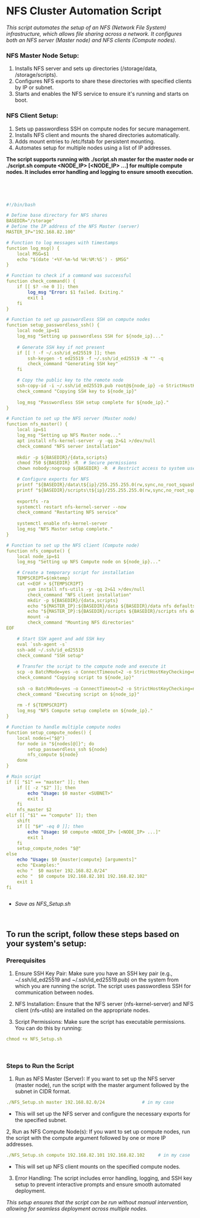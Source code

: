 # NFS Cluster Automation Script



  *This script automates the setup of an NFS (Network File System) infrastructure, which allows file sharing across a network. It configures both an NFS server (Master node) and NFS clients (Compute nodes).*

### NFS Master Node Setup:
1. Installs NFS server and sets up directories (/storage/data, /storage/scripts).
2. Configures NFS exports to share these directories with specified clients by IP or subnet.
3. Starts and enables the NFS service to ensure it's running and starts on boot.

### NFS Client Setup:
1. Sets up passwordless SSH on compute nodes for secure management.
2. Installs NFS client and mounts the shared directories automatically.
3. Adds mount entries to /etc/fstab for persistent mounting.
4. Automates setup for multiple nodes using a list of IP addresses.


**The script supports running with ./script.sh master <SUBNET> for the master node or ./script.sh compute <NODE_IP> [<NODE_IP> ...] for multiple compute nodes. It includes error handling and logging to ensure smooth execution.**





<br>





```yml


#!/bin/bash

# Define base directory for NFS shares
BASEDIR="/storage"
# Define the IP address of the NFS Master (server)
MASTER_IP="192.168.82.100"

# Function to log messages with timestamps
function log_msg() {
    local MSG=$1
    echo "$(date '+%Y-%m-%d %H:%M:%S') - $MSG"
}

# Function to check if a command was successful
function check_command() {
    if [[ $? -ne 0 ]]; then
        log_msg "Error: $1 failed. Exiting."
        exit 1
    fi
}

# Function to set up passwordless SSH on compute nodes
function setup_passwordless_ssh() {
    local node_ip=$1
    log_msg "Setting up passwordless SSH for ${node_ip}..."
    
    # Generate SSH key if not present
    if [[ ! -f ~/.ssh/id_ed25519 ]]; then
        ssh-keygen -t ed25519 -f ~/.ssh/id_ed25519 -N "" -q
        check_command "Generating SSH key"
    fi

    # Copy the public key to the remote node
    ssh-copy-id -i ~/.ssh/id_ed25519.pub root@${node_ip} -o StrictHostKeyChecking=no -o PasswordAuthentication=no
    check_command "Copying SSH key to ${node_ip}"
    
    log_msg "Passwordless SSH setup complete for ${node_ip}."
}

# Function to set up the NFS server (Master node)
function nfs_master() {
    local ip=$1
    log_msg "Setting up NFS Master node..."
    apt install nfs-kernel-server -y -qq 2>&1 >/dev/null
    check_command "NFS server installation"
    
    mkdir -p ${BASEDIR}/{data,scripts}
    chmod 750 ${BASEDIR} -R  # Secure permissions
    chown nobody:nogroup ${BASEDIR} -R  # Restrict access to system users

    # Configure exports for NFS
    printf "${BASEDIR}/data\t${ip}/255.255.255.0(rw,sync,no_root_squash,no_subtree_check)\n" > /etc/exports
    printf "${BASEDIR}/scripts\t${ip}/255.255.255.0(rw,sync,no_root_squash,no_subtree_check)\n" >> /etc/exports
    
    exportfs -ra
    systemctl restart nfs-kernel-server --now
    check_command "Restarting NFS service"
    
    systemctl enable nfs-kernel-server
    log_msg "NFS Master setup complete."
}

# Function to set up the NFS client (Compute node)
function nfs_compute() {
    local node_ip=$1
    log_msg "Setting up NFS Compute node on ${node_ip}..."

    # Create a temporary script for installation
    TEMPSCRIPT=$(mktemp)
    cat <<EOF > ${TEMPSCRIPT}
        yum install nfs-utils -y -qq 2>&1 >/dev/null
        check_command "NFS client installation"
        mkdir -p ${BASEDIR}/{data,scripts}
        echo "${MASTER_IP}:${BASEDIR}/data ${BASEDIR}/data nfs defaults 0 0" >> /etc/fstab
        echo "${MASTER_IP}:${BASEDIR}/scripts ${BASEDIR}/scripts nfs defaults 0 0" >> /etc/fstab
        mount -a
        check_command "Mounting NFS directories"
EOF

    # Start SSH agent and add SSH key
    eval `ssh-agent -s`
    ssh-add ~/.ssh/id_ed25519
    check_command "SSH setup"
    
    # Transfer the script to the compute node and execute it
    scp -o BatchMode=yes -o ConnectTimeout=2 -o StrictHostKeyChecking=no -o PasswordAuthentication=no ${TEMPSCRIPT} root@${node_ip}:/tmp/
    check_command "Copying script to ${node_ip}"
    
    ssh -o BatchMode=yes -o ConnectTimeout=2 -o StrictHostKeyChecking=no -o PasswordAuthentication=no root@${node_ip} "bash /tmp/$(basename ${TEMPSCRIPT})"
    check_command "Executing script on ${node_ip}"
    
    rm -f ${TEMPSCRIPT}
    log_msg "NFS Compute setup complete on ${node_ip}."
}

# Function to handle multiple compute nodes
function setup_compute_nodes() {
    local nodes=("$@")
    for node in "${nodes[@]}"; do
        setup_passwordless_ssh ${node}
        nfs_compute ${node}
    done
}

# Main script
if [[ "$1" == "master" ]]; then
    if [[ -z "$2" ]]; then
        echo "Usage: $0 master <SUBNET>"
        exit 1
    fi
    nfs_master $2
elif [[ "$1" == "compute" ]]; then
    shift
    if [[ "$#" -eq 0 ]]; then
        echo "Usage: $0 compute <NODE_IP> [<NODE_IP> ...]"
        exit 1
    fi
    setup_compute_nodes "$@"
else
    echo "Usage: $0 {master|compute} [arguments]"
    echo "Examples:"
    echo "  $0 master 192.168.82.0/24"
    echo "  $0 compute 192.168.82.101 192.168.82.102"
    exit 1
fi



```
  - *Save as NFS_Setup.sh*



<br>




## To run the script, follow these steps based on your system's setup:

### Prerequisites
1. Ensure SSH Key Pair: Make sure you have an SSH key pair (e.g., ~/.ssh/id_ed25519 and ~/.ssh/id_ed25519.pub) on the system from which you are running the script. The script uses passwordless SSH for communication between nodes.
  
2. NFS Installation: Ensure that the NFS server (nfs-kernel-server) and NFS client (nfs-utils) are installed on the appropriate nodes.

3. Script Permissions: Make sure the script has executable permissions. You can do this by running:
```yml
chmod +x NFS_Setup.sh
```

<br>

### Steps to Run the Script

1. Run as NFS Master (Server): If you want to set up the NFS server (master node), run the script with the master argument followed by the subnet in CIDR format.

```yml
./NFS_Setup.sh master 192.168.82.0/24              # in my case
```
  - This will set up the NFS server and configure the necessary exports for the specified subnet.

2, Run as NFS Compute Node(s): If you want to set up compute nodes, run the script with the compute argument followed by one or more IP addresses.

```yml
./NFS_Setup.sh compute 192.168.82.101 192.168.82.102     # in my case
```

  - This will set up NFS client mounts on the specified compute nodes.

3. Error Handling: The script includes error handling, logging, and SSH key setup to prevent interactive prompts and ensure smooth automated deployment.


*This setup ensures that the script can be run without manual intervention, allowing for seamless deployment across multiple nodes.*













